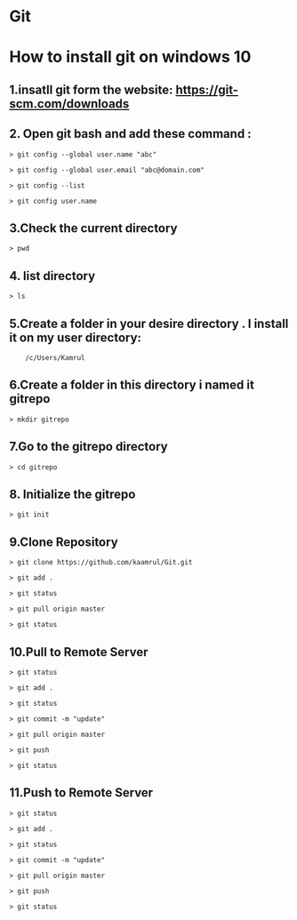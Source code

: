 # Git
# How to install git on windows 10

## 1.insatll git form the website: https://git-scm.com/downloads

## 2. Open git bash and add these command :

	> git config --global user.name "abc"
	
	> git config --global user.email "abc@domain.com"
	
	> git config --list
	
	> git config user.name

## 3.Check the current directory 
	
	> pwd
	
## 4. list directory
	
	> ls
	
## 5.Create a folder in your desire directory . I install it on my user directory: 

```
	/c/Users/Kamrul
```

## 6.Create a folder in this directory i named it gitrepo

	> mkdir gitrepo

## 7.Go to the gitrepo directory

	> cd gitrepo
	
## 8. Initialize the gitrepo

	> git init

## 9.Clone Repository

	> git clone https://github.com/kaamrul/Git.git

	> git add .

	> git status

	> git pull origin master

	> git status

## 10.Pull to Remote Server

	> git status

	> git add .

	> git status
	
	> git commit -m "update"

	> git pull origin master
	
	> git push 

	> git status

## 11.Push to Remote Server

	> git status

	> git add .

	> git status
	
	> git commit -m "update"

	> git pull origin master
	
	> git push 

	> git status
	

